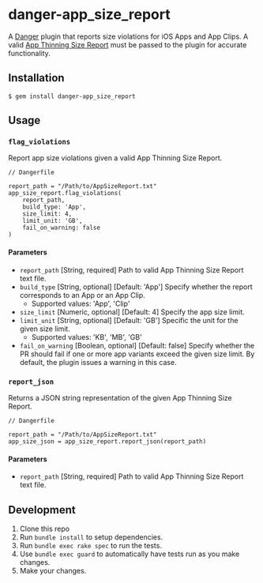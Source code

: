 # danger-app_size_report

A [Danger](https://github.com/danger/danger) plugin that reports size violations for iOS Apps and App Clips. A valid [App Thinning Size Report](https://developer.apple.com/documentation/xcode/reducing-your-app-s-size) must be passed to the plugin for accurate functionality.

## Installation

    $ gem install danger-app_size_report

## Usage

### `flag_violations`

Report app size violations given a valid App Thinning Size Report.

    // Dangerfile

    report_path = "/Path/to/AppSizeReport.txt"
    app_size_report.flag_violations(
        report_path, 
        build_type: 'App', 
        size_limit: 4, 
        limit_unit: 'GB', 
        fail_on_warning: false
    )

#### Parameters

- `report_path` [String, required] Path to valid App Thinning Size Report text file.
- `build_type` [String, optional] [Default: 'App'] Specify whether the report corresponds to an App or an App Clip. 
  - Supported values: 'App', 'Clip'
- `size_limit` [Numeric, optional] [Default: 4] Specify the app size limit. 
- `limit_unit` [String, optional] [Default: 'GB'] Specific the unit for the given size limit.
  - Supported values: 'KB', 'MB', 'GB'
- `fail_on_warning` [Boolean, optional] [Default: false] Specify whether the PR should fail if one or more app variants exceed the given size limit. By default, the plugin issues a warning in this case. 

### `report_json`

Returns a JSON string representation of the given App Thinning Size Report.

    // Dangerfile
    
    report_path = "/Path/to/AppSizeReport.txt"
    app_size_json = app_size_report.report_json(report_path)

#### Parameters

- `report_path` [String, required] Path to valid App Thinning Size Report text file.

## Development

1. Clone this repo
2. Run `bundle install` to setup dependencies.
3. Run `bundle exec rake spec` to run the tests.
4. Use `bundle exec guard` to automatically have tests run as you make changes.
5. Make your changes.
